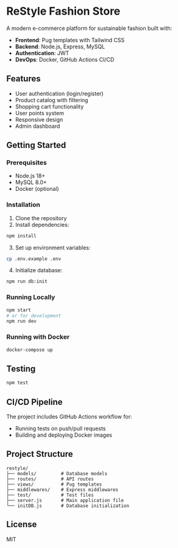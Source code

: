 # ReStyle Fashion Store

A modern e-commerce platform for sustainable fashion built with:

- **Frontend**: Pug templates with Tailwind CSS
- **Backend**: Node.js, Express, MySQL
- **Authentication**: JWT
- **DevOps**: Docker, GitHub Actions CI/CD

## Features

- User authentication (login/register)
- Product catalog with filtering
- Shopping cart functionality
- User points system
- Responsive design
- Admin dashboard

## Getting Started

### Prerequisites
- Node.js 18+
- MySQL 8.0+
- Docker (optional)

### Installation
1. Clone the repository
2. Install dependencies:
```bash
npm install
```
3. Set up environment variables:
```bash
cp .env.example .env
```
4. Initialize database:
```bash
npm run db:init
```

### Running Locally
```bash
npm start
# or for development
npm run dev
```

### Running with Docker
```bash
docker-compose up
```

## Testing
```bash
npm test
```

## CI/CD Pipeline
The project includes GitHub Actions workflow for:
- Running tests on push/pull requests
- Building and deploying Docker images

## Project Structure
```
restyle/
├── models/         # Database models
├── routes/         # API routes
├── views/          # Pug templates
├── middlewares/    # Express middlewares
├── test/           # Test files
├── server.js       # Main application file
└── initDB.js       # Database initialization
```

## License
MIT